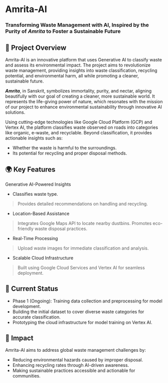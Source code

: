 # Amrita-AI
### Transforming Waste Management with AI, Inspired by the Purity of ***Amrita*** to Foster a Sustainable Future

## 🌟 Project Overview

Amrita-AI is an innovative platform that uses Generative AI to classify waste and assess its environmental impact. The project aims to revolutionize waste management, providing insights into waste classification, recycling potential, and environmental harm, all while promoting a cleaner, sustainable future.

***Amrita***, in Sanskrit, symbolizes immortality, purity, and nectar, aligning beautifully with our goal of creating a cleaner, more sustainable world. It represents the life-giving power of nature, which resonates with the mission of our project to enhance environmental sustainability through innovative AI solutions.

Using cutting-edge technologies like Google Cloud Platform (GCP) and Vertex AI, the platform classifies waste observed on roads into categories like organic, e-waste, and recyclable. Beyond classification, it provides actionable insights such as:

- Whether the waste is harmful to the surroundings.
- Its potential for recycling and proper disposal methods.

## 🌍 Key Features

Generative AI-Powered Insights

- Classifies waste type.
> Provides detailed recommendations on handling and recycling.

- Location-Based Assistance
> Integrates Google Maps API to locate nearby dustbins.
> Promotes eco-friendly waste disposal practices.

- Real-Time Processing
> Upload waste images for immediate classification and analysis.

- Scalable Cloud Infrastructure
> Built using Google Cloud Services and Vertex AI for seamless deployment.

## 🚀 Current Status

- Phase 1 (Ongoing): Training data collection and preprocessing for model development.
- Building the initial dataset to cover diverse waste categories for accurate classification.
- Prototyping the cloud infrastructure for model training on Vertex AI.

## 🌱 Impact

Amrita-AI aims to address global waste management challenges by:

- Reducing environmental hazards caused by improper disposal.
- Enhancing recycling rates through AI-driven awareness.
- Making sustainable practices accessible and actionable for communities.
